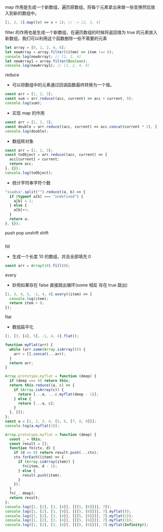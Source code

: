 map 作用是生成一个新数组，遍历原数组，将每个元素拿出来做一些变换然后放入到新的数组中。

```javascript
[1, 2, 3].map((v) => v + 1); // -> [2, 3, 4]
```

filter 的作用也是生成一个新数组，在遍历数组的时候将返回值为 true 的元素放入新数组，我们可以利用这个函数删除一些不需要的元素

```javascript
let array = [0, 1, 2, 4, 6];
let newArray = array.filter((item) => item !== 6);
console.log(newArray); // [1, 2, 4]
let newArray1 = array.filter(Boolean);
console.log(newArray1); // [1, 2, 4, 6]
```

reduce

- 可以将数组中的元素通过回调函数最终转换为一个值。

```javascript
const arr = [1, 2, 3];
const sum = arr.reduce((acc, current) => acc + current, 0);
console.log(sum);
```

- 实现 map 的作用

```javascript
const arr = [1, 2, 3];
const double = arr.reduce((acc, current) => acc.concat(current * 2), []);
console.log(double);
```

- 数组转对象

```javascript
const arr = [1, 2, 3];
const toObject = arr.reduce((acc, current) => {
  acc[current] = current;
  return acc;
}, {});
console.log(toObject);
```

- 统计字符串字符个数

```javascript
"ssadsa".split("").reduce((a, b) => {
  if (typeof a[b] === "undefined") {
    a[b] = 1;
  } else {
    a[b]++;
  }
  return a;
}, {});
```

push pop unshift shift

```javascript
```

fill

- 生成一个长度 10 的数组，并且全部填充 0

```javascript
const arr = Array(10).fill(0);
```

every

- 妙用如果存在 false 直接跳出循环(some 相反 存在 true 跳出)

```javascript
[1, 3, 4, 5, -1, 4, 4].every((item) => {
  console.log(item);
  return item > 0;
});
```

flat

- 数组扁平化

```javascript
[1, [3, [4], 5], -1, 4, 4].flat();

function myFlat(arr) {
  while (arr.some(Array.isArray())) {
    arr = [].concat(...arr);
  }
  return arr;
}

Array.prototype.myflat = function (deep) {
  if (deep === 0) return this;
  return this.reduce((a, c) => {
    if (Array.isArray(c)) {
      return [...a, ...c.myflat(deep - 1)];
    } else {
      return [...a, c];
    }
  }, []);
};
const a = [1, 2, 3, 4, [5, 6, [7, 8, 9]]];
console.log(a.myflat(1));

Array.prototype.myflat = function (deep) {
  const _ = this;
  const result = [];
  function fn(ctx, d) {
    if (d <= 0) return result.push(...ctx);
    ctx.forEach((item) => {
      if (Array.isArray(item)) {
        fn(item, d - 1);
      } else {
        result.push(item);
      }
    });
  }
  fn(_, deep);
  return result;
};
console.log([1, [2], [3, [4]], [[[5, [6]]]], 7]);
console.log([1, [2], [3, [4]], [[[5, [6]]]], 7].myflat());
console.log([1, [2], [3, [4]], [[[5, [6]]]], 7].myflat(2));
console.log([1, [2], [3, [4]], [[[5, [6]]]], 7].myflat(3));
console.log([1, [2], [3, [4]], [[[5, [6]]]], 7].myflat(Infinity));
```
